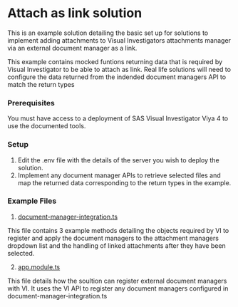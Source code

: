 # Attach as link solution

This is an example solution detailing the basic set up for solutions to implement adding attachments to Visual Investigators attachments manager via an external document manager as a link.

This example contains mocked funtions returning data that is required by Visual Investigator to be able to attach as link. Real life solutions will need to configure the data returned from the indended document managers API to match the return types

### Prerequisites

You must have access to a deployment of SAS Visual Investigator Viya 4 to use the documented tools.

### Setup

1. Edit the .env file with the details of the server you wish to deploy the solution.
2. Implement any document manager APIs to retrieve selected files and map the returned data corresponding to the return types in the example.

### Example Files

1. [document-manager-integration.ts](projects/components/src/lib/document-manager-integration.ts)

This file contains 3 example methods detailing the objects required by VI to register and apply the document managers to the attachment managers dropdown list and the handling of linked attachments after they have been selected.

2. [app.module.ts](projects/elements/src/app/app.module.ts)

This file details how the soultion can register external document managers with VI. It uses the VI API to register any document managers configured in document-manager-integration.ts

